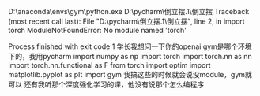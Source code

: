 D:\anaconda\envs\gym\python.exe D:\pycharm\倒立摆\.1\倒立摆 
Traceback (most recent call last):
  File "D:\pycharm\倒立摆\.1\倒立摆", line 2, in <module>
    import torch
ModuleNotFoundError: No module named 'torch'

Process finished with exit code 1
  学长我想问一下你的openai gym是哪个环境下的，我用pycharm
  import numpy as np
import torch
import torch.nn as nn
import torch.nn.functional as F
from torch import optim
import matplotlib.pyplot as plt
import gym
  我搞这些的时候就会说没module，gym就可以
还有我听那个深度强化学习的课，他没有说那个怎么编程序

